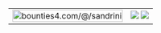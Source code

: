 |  |  |
|-------------|-------------|
| <a href="https://app.bounties4.com/@/sandrini" target="_blank"><img title="bounties4.com/@/sandrini" alt="bounties4.com/@/sandrini" src="https://storage.googleapis.com/profile_avatar/production/65248a67b44ac841dd97d23a/1696894280318_badge.png" width="100%"/></a> | <img src="https://github-readme-stats.vercel.app/api?username=pedrosandrini&show_icons=true&theme=tokyonight&include_all_commi ts=true&count_private=true"/> <img src="https://github-readme-stats.vercel.app/api/top-langs/?username=pedrosandrini&layout=compact&langs_count=7&theme=tokyonight"/> |



